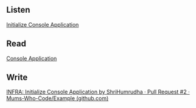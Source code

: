 ## Listen
[Initialize Console Application](https://youtu.be/1WqMh0ROH4s)

## Read
[Console Application](https://docs.microsoft.com/en-us/dotnet/csharp/tutorials/console-teleprompter)

## Write
[INFRA: Initialize Console Application by ShriHumrudha · Pull Request #2 · Mums-Who-Code/Example (github.com)](https://github.com/Mums-Who-Code/Example/pull/2)
